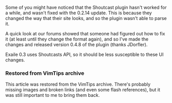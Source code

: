 <!-- :metadata:

title: Exaile: Shoutcast Plugin 0.4.8
tags: Exaile
published: 2008-10-07T17:02:07-0700
summary:

Some of you might have noticed that the Shoutcast plugin hasn't worked for a
while, and wasn't fixed with the 0.2.14 update.  This is because they changed
the way that their site looks, and so the plugin wasn't able to parse
it...

-->

<p>Some of you might have noticed that the Shoutcast plugin hasn't worked for a
while, and wasn't fixed with the 0.2.14 update.  This is because they changed
the way that their site looks, and so the plugin wasn't able to parse
it.</p>

<p>A quick look at our forums showed that someone had figured out how to fix it
(at least until they change the format again), and so I've made the changes and
released version 0.4.8 of the plugin (thanks JDorfler).</p>

Exaile 0.3 uses Shoutcasts API, so it should be less susceptible to these UI
changes.

<div class="restored-from-archive">
  <h3>Restored from VimTips archive</h3>
  <p>
  This article was restored from the VimTips archive. There's probably
  missing images and broken links (and even some flash references), but it
  was still important to me to bring them back.
  </p>
</div>
